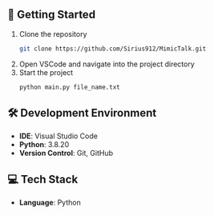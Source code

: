 ## 🚀 Getting Started
1. Clone the repository
   ```bash
   git clone https://github.com/Sirius912/MimicTalk.git
   ```
2. Open VSCode and navigate into the project directory
3. Start the project
   ```bash
   python main.py file_name.txt
   ```

## 🛠️ Development Environment
- **IDE**: Visual Studio Code
- **Python**: 3.8.20
- **Version Control**: Git, GitHub

## 💻 Tech Stack
- **Language**: Python
